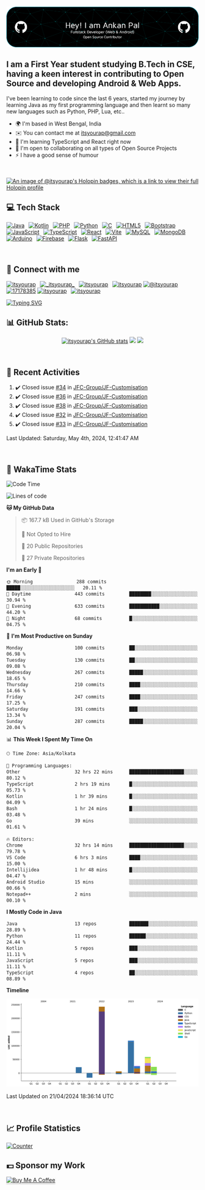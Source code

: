 ![itsyourap-github-header](./itsyourap-github-header-image.png)

## I am a First Year student studying B.Tech in CSE, having a keen interest in contributing to Open Source and developing Android & Web Apps.

I've been learning to code since the last 6 years, started my journey by learning Java as my first programming language and then learnt so many new languages such as Python, PHP, Lua, etc..

- 🌍 I'm based in West Bengal, India
- ✉️ You can contact me at [itsyourap@gmail.com](mailto:itsyourap@gmail.com)
- 🧠 I'm learning TypeScript and React right now
- 🤝 I'm open to collaborating on all types of Open Source Projects
- ⚡ I have a good sense of humour

<br />

[![An image of @itsyourap's Holopin badges, which is a link to view their full Holopin profile](https://holopin.me/itsyourap)](https://holopin.io/@itsyourap)

## 💻 Tech Stack

<p align="left">
  <a href="https://www.oracle.com/java/" target="_blank" rel="noreferrer"><img src="https://raw.githubusercontent.com/danielcranney/readme-generator/main/public/icons/skills/java-colored.svg" width="36" height="36" alt="Java" /></a>&ensp;
  <a href="https://kotlinlang.org/" target="_blank" rel="noreferrer"><img src="https://raw.githubusercontent.com/danielcranney/readme-generator/main/public/icons/skills/kotlin-colored.svg" width="36" height="36" alt="Kotlin" /></a>&ensp;
  <a href="https://www.php.net/" target="_blank" rel="noreferrer"><img src="https://raw.githubusercontent.com/danielcranney/readme-generator/main/public/icons/skills/php-colored.svg" width="36" height="36" alt="PHP" /></a>&ensp;
  <a href="https://www.python.org/" target="_blank" rel="noreferrer"><img src="https://raw.githubusercontent.com/danielcranney/readme-generator/main/public/icons/skills/python-colored.svg" width="36" height="36" alt="Python" /></a>&ensp;
  <a href="https://en.wikipedia.org/wiki/C_(programming_language)" target="_blank" rel="noreferrer"><img src="https://raw.githubusercontent.com/danielcranney/readme-generator/main/public/icons/skills/c-colored.svg" width="36" height="36" alt="C" /></a>&ensp;
  <a href="https://developer.mozilla.org/en-US/docs/Glossary/HTML5" target="_blank" rel="noreferrer"><img src="https://raw.githubusercontent.com/danielcranney/readme-generator/main/public/icons/skills/html5-colored.svg" width="36" height="36" alt="HTML5" /></a>&ensp;
  <a href="https://getbootstrap.com/" target="_blank" rel="noreferrer"><img src="https://raw.githubusercontent.com/danielcranney/readme-generator/main/public/icons/skills/bootstrap-colored.svg" width="36" height="36" alt="Bootstrap" /></a>&ensp;
  <a href="https://www.javascript.com/" target="_blank" rel="noreferrer"><img src="https://raw.githubusercontent.com/danielcranney/readme-generator/main/public/icons/skills/javascript-colored.svg" width="36" height="36" alt="JavaScript" /></a>&ensp;
  <a href="https://www.typescriptlang.org/" target="_blank" rel="noreferrer"><img src="https://raw.githubusercontent.com/danielcranney/readme-generator/main/public/icons/skills/typescript-colored.svg" width="36" height="36" alt="TypeScript" /></a>&ensp;
  <a href="https://react.dev/" target="_blank" rel="noreferrer"><img src="https://raw.githubusercontent.com/danielcranney/readme-generator/main/public/icons/skills/react-colored.svg" width="36" height="36" alt="React" /></a>&ensp;
  <a href="https://vitejs.dev/" target="_blank" rel="noreferrer"><img src="https://raw.githubusercontent.com/danielcranney/readme-generator/main/public/icons/skills/vite-colored.svg" width="36" height="36" alt="Vite" /></a>&ensp;
  <a href="https://www.mysql.com/" target="_blank" rel="noreferrer"><img src="https://raw.githubusercontent.com/danielcranney/readme-generator/main/public/icons/skills/mysql-colored.svg" width="36" height="36" alt="MySQL" /></a>&ensp;
  <a href="https://www.mongodb.com/" target="_blank" rel="noreferrer"><img src="https://raw.githubusercontent.com/danielcranney/readme-generator/main/public/icons/skills/mongodb-colored.svg" width="36" height="36" alt="MongoDB" /></a>&ensp;
  <a href="https://www.arduino.cc/" target="_blank" rel="noreferrer"><img src="https://raw.githubusercontent.com/danielcranney/readme-generator/main/public/icons/skills/arduino-colored.svg" width="36" height="36" alt="Arduino" /></a>&ensp;
  <a href="https://firebase.google.com/" target="_blank" rel="noreferrer"><img src="https://raw.githubusercontent.com/danielcranney/readme-generator/main/public/icons/skills/firebase-colored.svg" width="36" height="36" alt="Firebase" /></a>&ensp;
  <a href="https://flask.palletsprojects.com/" target="_blank" rel="noreferrer"><img src="https://raw.githubusercontent.com/danielcranney/readme-generator/main/public/icons/skills/flask-colored.svg" width="36" height="36" alt="Flask" /></a>&ensp;
  <a href="https://fastapi.tiangolo.com/" target="_blank" rel="noreferrer"><img src="https://raw.githubusercontent.com/danielcranney/readme-generator/main/public/icons/skills/fastapi-colored.svg" width="36" height="36" alt="FastAPI" /></a>&ensp;
</p>
<br />

## 🔗 Connect with me

<p align="left">
   <a href="https://linkedin.com/in/itsyourap" target="blank"><img src="https://raw.githubusercontent.com/rahuldkjain/github-profile-readme-generator/master/src/images/icons/Social/linked-in-alt.svg" alt="itsyourap" height="30" width="40" /></a>&ensp;
   <a href="https://instagram.com/__itsyourap__" target="blank"><img src="https://raw.githubusercontent.com/rahuldkjain/github-profile-readme-generator/master/src/images/icons/Social/instagram.svg" alt="_itsyourap_" height="30" width="40" /></a>&ensp;
   <a href="https://fb.com/itsyourap" target="blank"><img src="https://raw.githubusercontent.com/rahuldkjain/github-profile-readme-generator/master/src/images/icons/Social/facebook.svg" alt="itsyourap" height="30" width="40" /></a>&ensp;
   <a href="https://dev.to/itsyourap" target="blank"><img src="https://raw.githubusercontent.com/rahuldkjain/github-profile-readme-generator/master/src/images/icons/Social/devto.svg" alt="itsyourap" height="30" width="40" /></a>
   <a href="https://medium.com/@itsyourap" target="blank"><img src="https://raw.githubusercontent.com/rahuldkjain/github-profile-readme-generator/master/src/images/icons/Social/medium.svg" alt="@itsyourap" height="30" width="40" /></a>
   <a href="https://stackoverflow.com/users/17178385" target="blank"><img src="https://raw.githubusercontent.com/rahuldkjain/github-profile-readme-generator/master/src/images/icons/Social/stack-overflow.svg" alt="17178385" height="30" width="40" /></a>
   <a href="https://www.leetcode.com/itsyourap" target="blank"><img src="https://raw.githubusercontent.com/rahuldkjain/github-profile-readme-generator/master/src/images/icons/Social/leet-code.svg" alt="itsyourap" height="30" width="40" /></a>&ensp;
   <a href="https://auth.geeksforgeeks.org/user/itsyourap" target="blank"><img src="https://raw.githubusercontent.com/rahuldkjain/github-profile-readme-generator/master/src/images/icons/Social/geeks-for-geeks.svg" alt="itsyourap" height="30" width="40" /></a>&ensp;
</p>
<a href="#"><img src="https://readme-typing-svg.herokuapp.com?font=Hack+Nerd+Font&duration=2000&pause=500&color=E6EDF3&random=false&width=435&lines=Feel+free+to+connect+with+me+%F0%9F%98%8A+" alt="Typing SVG" /></a>
<br />

## 📊 GitHub Stats:

<p align="center">
   <a href="#"><img src="https://github-readme-stats.vercel.app/api?username=itsyourap&show_icons=true&hide=&count_private=true&title_color=0891b2&text_color=ffffff&icon_color=0891b2&bg_color=1c1917&hide_border=true&show_icons=true&custom_title=My%20GitHub%20Stats&card_width=420px" alt="itsyourap's GitHub stats" /></a>
   <a href="#"><img src="https://github-readme-streak-stats.herokuapp.com/?user=itsyourap&stroke=ffffff&background=1c1917&ring=0891b2&fire=0891b2&currStreakNum=ffffff&currStreakLabel=0891b2&sideNums=ffffff&sideLabels=ffffff&dates=ffffff&hide_border=true&card_width=420px" /></a>
   <a href="#"><img src="https://github-readme-activity-graph.vercel.app/graph?username=itsyourap&theme=github-compact&custom_title=My%20GitHub%20Contribution%20Graph&radius=16&hide_border=true&area=true" /></a>
</p>
<br />

## 🔄 Recent Activities

<!--RECENT_ACTIVITY:start-->
1. ✔️ Closed issue [#34](https://github.com/JFC-Group/JF-Customisation/issues/34) in [JFC-Group/JF-Customisation](https://github.com/JFC-Group/JF-Customisation)<br>
2. ✔️ Closed issue [#36](https://github.com/JFC-Group/JF-Customisation/issues/36) in [JFC-Group/JF-Customisation](https://github.com/JFC-Group/JF-Customisation)<br>
3. ✔️ Closed issue [#38](https://github.com/JFC-Group/JF-Customisation/issues/38) in [JFC-Group/JF-Customisation](https://github.com/JFC-Group/JF-Customisation)<br>
4. ✔️ Closed issue [#32](https://github.com/JFC-Group/JF-Customisation/issues/32) in [JFC-Group/JF-Customisation](https://github.com/JFC-Group/JF-Customisation)<br>
5. ✔️ Closed issue [#33](https://github.com/JFC-Group/JF-Customisation/issues/33) in [JFC-Group/JF-Customisation](https://github.com/JFC-Group/JF-Customisation)<br>
<!--RECENT_ACTIVITY:end-->

<!--RECENT_ACTIVITY:last_update-->
Last Updated: Saturday, May 4th, 2024, 12:41:47 AM
<!--RECENT_ACTIVITY:last_update_end-->
<br />

## 🔄 WakaTime Stats

<!--START_SECTION:waka-->
![Code Time](http://img.shields.io/badge/Code%20Time-700%20hrs%2027%20mins-blue)

![Lines of code](https://img.shields.io/badge/From%20Hello%20World%20I%27ve%20Written-496.8%20thousand%20lines%20of%20code-blue)

**🐱 My GitHub Data** 

> 📦 167.7 kB Used in GitHub's Storage 
 > 
> 🚫 Not Opted to Hire
 > 
> 📜 20 Public Repositories 
 > 
> 🔑 27 Private Repositories 
 > 
**I'm an Early 🐤** 

```text
🌞 Morning                288 commits         █████░░░░░░░░░░░░░░░░░░░░   20.11 % 
🌆 Daytime                443 commits         ████████░░░░░░░░░░░░░░░░░   30.94 % 
🌃 Evening                633 commits         ███████████░░░░░░░░░░░░░░   44.20 % 
🌙 Night                  68 commits          █░░░░░░░░░░░░░░░░░░░░░░░░   04.75 % 
```
📅 **I'm Most Productive on Sunday** 

```text
Monday                   100 commits         ██░░░░░░░░░░░░░░░░░░░░░░░   06.98 % 
Tuesday                  130 commits         ██░░░░░░░░░░░░░░░░░░░░░░░   09.08 % 
Wednesday                267 commits         █████░░░░░░░░░░░░░░░░░░░░   18.65 % 
Thursday                 210 commits         ████░░░░░░░░░░░░░░░░░░░░░   14.66 % 
Friday                   247 commits         ████░░░░░░░░░░░░░░░░░░░░░   17.25 % 
Saturday                 191 commits         ███░░░░░░░░░░░░░░░░░░░░░░   13.34 % 
Sunday                   287 commits         █████░░░░░░░░░░░░░░░░░░░░   20.04 % 
```


📊 **This Week I Spent My Time On** 

```text
🕑︎ Time Zone: Asia/Kolkata

💬 Programming Languages: 
Other                    32 hrs 22 mins      ████████████████████░░░░░   80.12 % 
TypeScript               2 hrs 19 mins       █░░░░░░░░░░░░░░░░░░░░░░░░   05.73 % 
Kotlin                   1 hr 39 mins        █░░░░░░░░░░░░░░░░░░░░░░░░   04.09 % 
Bash                     1 hr 24 mins        █░░░░░░░░░░░░░░░░░░░░░░░░   03.48 % 
Go                       39 mins             ░░░░░░░░░░░░░░░░░░░░░░░░░   01.61 % 

🔥 Editors: 
Chrome                   32 hrs 14 mins      ████████████████████░░░░░   79.78 % 
VS Code                  6 hrs 3 mins        ████░░░░░░░░░░░░░░░░░░░░░   15.00 % 
Intellijidea             1 hr 48 mins        █░░░░░░░░░░░░░░░░░░░░░░░░   04.47 % 
Android Studio           15 mins             ░░░░░░░░░░░░░░░░░░░░░░░░░   00.66 % 
Notepad++                2 mins              ░░░░░░░░░░░░░░░░░░░░░░░░░   00.10 % 
```

**I Mostly Code in Java** 

```text
Java                     13 repos            ███████░░░░░░░░░░░░░░░░░░   28.89 % 
Python                   11 repos            ██████░░░░░░░░░░░░░░░░░░░   24.44 % 
Kotlin                   5 repos             ███░░░░░░░░░░░░░░░░░░░░░░   11.11 % 
JavaScript               5 repos             ███░░░░░░░░░░░░░░░░░░░░░░   11.11 % 
TypeScript               4 repos             ██░░░░░░░░░░░░░░░░░░░░░░░   08.89 % 
```



**Timeline**

![Lines of Code chart](https://raw.githubusercontent.com/itsyourap/itsyourap/main/assets/bar_graph.png)


 Last Updated on 21/04/2024 18:36:14 UTC
<!--END_SECTION:waka-->
<br />

## 📈 Profile Statistics

<a href="https://github.com/itsyourap"><img height="30" title="Counter" src="https://komarev.com/ghpvc/?username=itsyourap&color=red&style=for-the-badge"></a>
<br />

## 💵 Sponsor my Work

<a href="https://www.buymeacoffee.com/itsyourap" target="_blank"><img src="https://www.buymeacoffee.com/assets/img/custom_images/orange_img.png" alt="Buy Me A Coffee" style="height: 41px !important;width: 174px !important;box-shadow: 0px 3px 2px 0px rgba(190, 190, 190, 0.5) !important;-webkit-box-shadow: 0px 3px 2px 0px rgba(190, 190, 190, 0.5) !important;" ></a>
<br />

